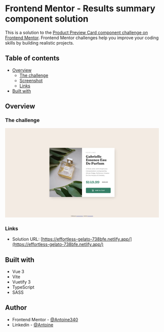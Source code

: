 # Frontend Mentor - Results summary component solution

This is a solution to the [Product Preview Card component challenge on Frontend Mentor](https://www.frontendmentor.io/challenges/product-preview-card-component-GO7UmttRfa). Frontend Mentor challenges help you improve your coding skills by building realistic projects.

## Table of contents

- [Overview](#overview)
   - [The challenge](#the-challenge)
   - [Screenshot](#screenshot)
   - [Links](#links)
- [Built with](#built-with)

## Overview

### The challenge

![](./screenshot.png)
### Links

- Solution URL: [https://effortless-gelato-738bfe.netlify.app/](https://effortless-gelato-738bfe.netlify.app/)

## Built with

- Vue 3
- Vite
- Vuetify 3
- TypeScript
- SASS

## Author

- Frontend Mentor - [@Antoine340](https://www.frontendmentor.io/profile/Antoine340)
- Linkedin - [@Antoine](https://www.linkedin.com/in/antoine-chauvin-994642124/)

